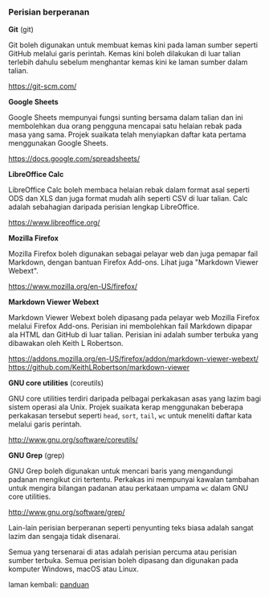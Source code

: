 ---
---

### Perisian berperanan

**Git** (git)

Git boleh digunakan untuk membuat kemas kini pada laman
sumber seperti GitHub melalui garis perintah. Kemas kini
boleh dilakukan di luar talian terlebih dahulu sebelum
menghantar kemas kini ke laman sumber dalam talian.

https://git-scm.com/

**Google Sheets**

Google Sheets mempunyai fungsi sunting bersama dalam talian
dan ini membolehkan dua orang pengguna mencapai satu
helaian rebak pada masa yang sama. Projek suaikata telah
menyiapkan daftar kata pertama menggunakan Google Sheets.

https://docs.google.com/spreadsheets/

**LibreOffice Calc**

LibreOffice Calc boleh membaca helaian rebak dalam format
asal seperti ODS dan XLS dan juga format mudah alih seperti
CSV di luar talian. Calc adalah sebahagian daripada perisian
lengkap LibreOffice.

https://www.libreoffice.org/

**Mozilla Firefox**

Mozilla Firefox boleh digunakan sebagai pelayar web dan juga
pemapar fail Markdown, dengan bantuan Firefox Add-ons. Lihat
juga "Markdown Viewer Webext".

https://www.mozilla.org/en-US/firefox/

**Markdown Viewer Webext**

Markdown Viewer Webext boleh dipasang pada pelayar web
Mozilla Firefox melalui Firefox Add-ons. Perisian ini
membolehkan fail Markdown dipapar ala HTML dan GitHub di
luar talian. Perisian ini adalah sumber terbuka yang
dibawakan oleh Keith L Robertson.

https://addons.mozilla.org/en-US/firefox/addon/markdown-viewer-webext/  
https://github.com/KeithLRobertson/markdown-viewer  

**GNU core utilities** (coreutils)

GNU core utilities terdiri daripada pelbagai perkakasan asas
yang lazim bagi sistem operasi ala Unix. Projek suaikata
kerap menggunakan beberapa perkakasan tersebut seperti
`head`, `sort`, `tail`, `wc` untuk meneliti daftar kata
melalui garis perintah.

http://www.gnu.org/software/coreutils/

**GNU Grep** (grep)

GNU Grep boleh digunakan untuk mencari baris yang
mengandungi padanan mengikut ciri tertentu. Perkakas ini
mempunyai kawalan tambahan untuk mengira bilangan padanan
atau perkataan umpama `wc` dalam GNU core utilities.

http://www.gnu.org/software/grep/

Lain-lain perisian berperanan seperti penyunting teks biasa
adalah sangat lazim dan sengaja tidak disenarai.

Semua yang tersenarai di atas adalah perisian percuma atau
perisian sumber terbuka. Semua perisian boleh dipasang dan
digunakan pada komputer Windows, macOS atau Linux.

laman kembali: [panduan][0]

  [0]: ../index.md

